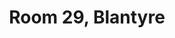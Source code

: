 ---
basin: 'No'
cudn: true
floor: First
grade: 3
images:
- /room_database/images/blantyre/blant_29_1.jpg
- /room_database/images/blantyre/blant_29_2.jpg
- /room_database/images/blantyre/blant_29_3.jpg
living_room: 'No'
location: Blantyre
name: '29'
network: Wired and Wireless
title: Room 29,  Blantyre
---